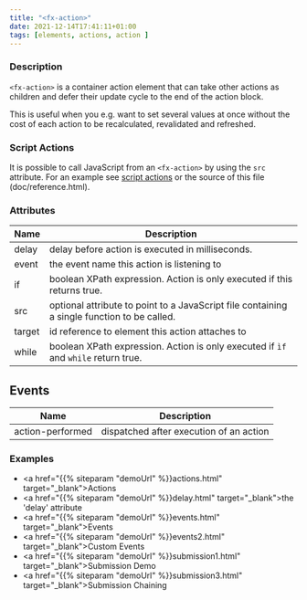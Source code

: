 ```yaml
---
title: "<fx-action>"
date: 2021-12-14T17:41:11+01:00
tags: [elements, actions, action ]
---
```


### Description

`<fx-action>` is a container action element that can take other actions
as children and defer their update cycle to the end of the action block.

This is useful when you e.g. want to set several values at once without the cost of 
each action to be recalculated, revalidated and refreshed.

### Script Actions

It is possible to call JavaScript from an `<fx-action>` by using the `src` attribute. For an example
see [script actions](../demo/script-actions.html) or the source of this file (doc/reference.html).

### Attributes

| Name | Description |
|------|-------------|
| delay | delay before action is executed in milliseconds. |
| event | the event name this action is listening to |
| if | boolean XPath expression. Action is only executed if this returns true. |
| src | optional attribute to point to a JavaScript file containing a single function to be called. |
| target | id reference to element this action attaches to |
| while | boolean XPath expression. Action is only executed if `ìf` and `while` return true. |

## Events

| Name | Description |
|------|-------------|
| action-performed | dispatched after execution of an action |


### Examples

* <a href="{{% siteparam "demoUrl" %}}actions.html" target="_blank">Actions</a>
* <a href="{{% siteparam "demoUrl" %}}delay.html" target="_blank">the 'delay' attribute</a>
* <a href="{{% siteparam "demoUrl" %}}events.html" target="_blank">Events</a>
* <a href="{{% siteparam "demoUrl" %}}events2.html" target="_blank">Custom Events</a>
* <a href="{{% siteparam "demoUrl" %}}submission1.html" target="_blank">Submission Demo</a>
* <a href="{{% siteparam "demoUrl" %}}submission3.html" target="_blank">Submission Chaining</a>


